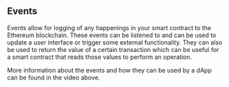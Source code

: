 ## Events

Events allow for logging of any happenings in your smart contract to the Ethereum blockchain. These events can be listened to and can be used to update a user interface or trigger some external functionality. They can also be used to return the value of a certain transaction which can be useful for a smart contract that reads those values to perform an operation.   

More information about the events and how they can be used by a dApp can be found in the video above.
